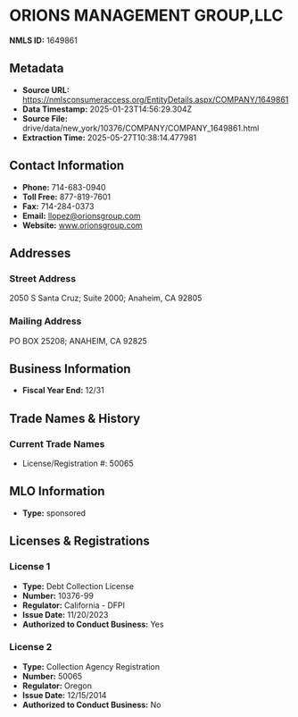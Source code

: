 # ORIONS MANAGEMENT GROUP,LLC

**NMLS ID:** 1649861

## Metadata
- **Source URL:** https://nmlsconsumeraccess.org/EntityDetails.aspx/COMPANY/1649861
- **Data Timestamp:** 2025-01-23T14:56:29.304Z
- **Source File:** drive/data/new_york/10376/COMPANY/COMPANY_1649861.html
- **Extraction Time:** 2025-05-27T10:38:14.477981

## Contact Information
- **Phone:** 714-683-0940
- **Toll Free:** 877-819-7601
- **Fax:** 714-284-0373
- **Email:** llopez@orionsgroup.com
- **Website:** www.orionsgroup.com

## Addresses
### Street Address
2050 S Santa Cruz; Suite 2000; Anaheim, CA 92805

### Mailing Address
PO BOX 25208; ANAHEIM, CA 92825

## Business Information
- **Fiscal Year End:** 12/31

## Trade Names & History
### Current Trade Names
- License/Registration #: 50065

## MLO Information
- **Type:** sponsored

## Licenses & Registrations

### License 1
- **Type:** Debt Collection License
- **Number:** 10376-99
- **Regulator:** California - DFPI
- **Issue Date:** 11/20/2023
- **Authorized to Conduct Business:** Yes

### License 2
- **Type:** Collection Agency Registration
- **Number:** 50065
- **Regulator:** Oregon
- **Issue Date:** 12/15/2014
- **Authorized to Conduct Business:** No
